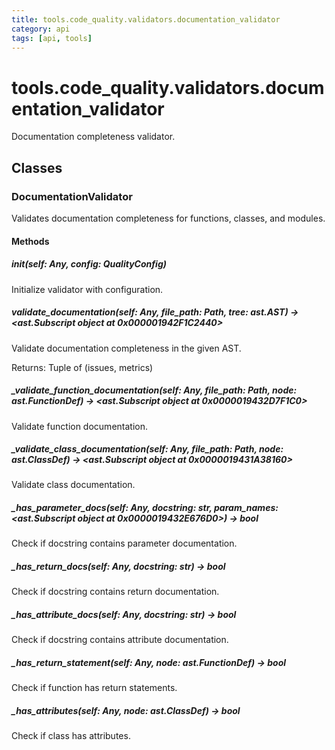```yaml
---
title: tools.code_quality.validators.documentation_validator
category: api
tags: [api, tools]
---
```


# tools.code_quality.validators.documentation_validator

Documentation completeness validator.

## Classes

### DocumentationValidator

Validates documentation completeness for functions, classes, and modules.

#### Methods

##### __init__(self: Any, config: QualityConfig)

Initialize validator with configuration.

##### validate_documentation(self: Any, file_path: Path, tree: ast.AST) -> <ast.Subscript object at 0x000001942F1C2440>

Validate documentation completeness in the given AST.

Returns:
    Tuple of (issues, metrics)

##### _validate_function_documentation(self: Any, file_path: Path, node: ast.FunctionDef) -> <ast.Subscript object at 0x0000019432D7F1C0>

Validate function documentation.

##### _validate_class_documentation(self: Any, file_path: Path, node: ast.ClassDef) -> <ast.Subscript object at 0x0000019431A38160>

Validate class documentation.

##### _has_parameter_docs(self: Any, docstring: str, param_names: <ast.Subscript object at 0x0000019432E676D0>) -> bool

Check if docstring contains parameter documentation.

##### _has_return_docs(self: Any, docstring: str) -> bool

Check if docstring contains return documentation.

##### _has_attribute_docs(self: Any, docstring: str) -> bool

Check if docstring contains attribute documentation.

##### _has_return_statement(self: Any, node: ast.FunctionDef) -> bool

Check if function has return statements.

##### _has_attributes(self: Any, node: ast.ClassDef) -> bool

Check if class has attributes.

